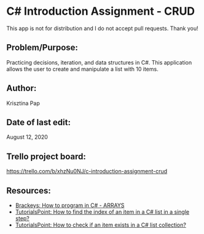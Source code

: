 # C# Introduction Assignment - CRUD

This app is not for distribution and I do not accept pull requests. Thank you!

## Problem/Purpose: 
Practicing decisions, iteration, and data structures in C#.
This application allows the user to create and manipulate a list with 10 items.

## Author:
Krisztina Pap

## Date of last edit: 
August 12, 2020

## Trello project board:
https://trello.com/b/xhzNu0NJ/c-introduction-assignment-crud

## Resources:
- [Brackeys: How to program in C# - ARRAYS](https://www.youtube.com/watch?reload=9&v=RQ0JHMGiobo&feature=youtu.be)
- [TutorialsPoint: How to find the index of an item in a C# list in a single step?](https://www.tutorialspoint.com/How-to-find-the-index-of-an-item-in-a-Chash-list-in-a-single-step)
- [TutorialsPoint: How to check if an item exists in a C# list collection?](https://www.tutorialspoint.com/How-to-check-if-an-item-exists-in-a-Chash-list-collection)